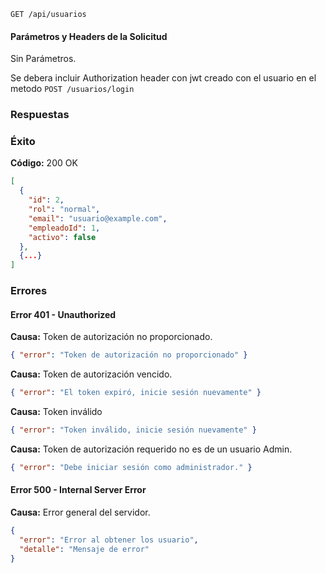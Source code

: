 ```http
GET /api/usuarios
```

#### Parámetros y Headers de la Solicitud

Sin Parámetros.

Se debera incluir Authorization header con jwt creado con el usuario en el metodo `POST /usuarios/login`

### Respuestas

### Éxito

**Código:** 200 OK

```json
[
  {
    "id": 2,
    "rol": "normal",
    "email": "usuario@example.com",
    "empleadoId": 1,
    "activo": false
  },
  {...}
]
```

### Errores

#### Error 401 - Unauthorized

**Causa:** Token de autorización no proporcionado.

```json
{ "error": "Token de autorización no proporcionado" }
```

**Causa:** Token de autorización vencido.

```json
{ "error": "El token expiró, inicie sesión nuevamente" }
```

**Causa:** Token inválido

```json
{ "error": "Token inválido, inicie sesión nuevamente" }
```

**Causa:** Token de autorización requerido no es de un usuario Admin.

```json
{ "error": "Debe iniciar sesión como administrador." }
```

#### Error 500 - Internal Server Error

**Causa:** Error general del servidor.

```json
{
  "error": "Error al obtener los usuario",
  "detalle": "Mensaje de error"
}
```
